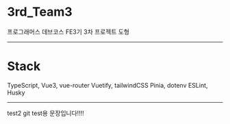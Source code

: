# 3rd_Team3

프로그래머스 데브코스 FE3기 3차 프로젝트
도형

---

# Stack

TypeScript, Vue3, vue-router
Vuetify, tailwindCSS
Pinia, dotenv
ESLint, Husky

---

test2
git test용 문장입니다!!!!
